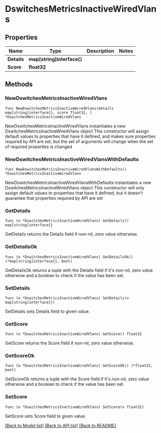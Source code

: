 # DswitchesMetricsInactiveWiredVlans

## Properties

Name | Type | Description | Notes
------------ | ------------- | ------------- | -------------
**Details** | **map[string]interface{}** |  | 
**Score** | **float32** |  | 

## Methods

### NewDswitchesMetricsInactiveWiredVlans

`func NewDswitchesMetricsInactiveWiredVlans(details map[string]interface{}, score float32, ) *DswitchesMetricsInactiveWiredVlans`

NewDswitchesMetricsInactiveWiredVlans instantiates a new DswitchesMetricsInactiveWiredVlans object
This constructor will assign default values to properties that have it defined,
and makes sure properties required by API are set, but the set of arguments
will change when the set of required properties is changed

### NewDswitchesMetricsInactiveWiredVlansWithDefaults

`func NewDswitchesMetricsInactiveWiredVlansWithDefaults() *DswitchesMetricsInactiveWiredVlans`

NewDswitchesMetricsInactiveWiredVlansWithDefaults instantiates a new DswitchesMetricsInactiveWiredVlans object
This constructor will only assign default values to properties that have it defined,
but it doesn't guarantee that properties required by API are set

### GetDetails

`func (o *DswitchesMetricsInactiveWiredVlans) GetDetails() map[string]interface{}`

GetDetails returns the Details field if non-nil, zero value otherwise.

### GetDetailsOk

`func (o *DswitchesMetricsInactiveWiredVlans) GetDetailsOk() (*map[string]interface{}, bool)`

GetDetailsOk returns a tuple with the Details field if it's non-nil, zero value otherwise
and a boolean to check if the value has been set.

### SetDetails

`func (o *DswitchesMetricsInactiveWiredVlans) SetDetails(v map[string]interface{})`

SetDetails sets Details field to given value.


### GetScore

`func (o *DswitchesMetricsInactiveWiredVlans) GetScore() float32`

GetScore returns the Score field if non-nil, zero value otherwise.

### GetScoreOk

`func (o *DswitchesMetricsInactiveWiredVlans) GetScoreOk() (*float32, bool)`

GetScoreOk returns a tuple with the Score field if it's non-nil, zero value otherwise
and a boolean to check if the value has been set.

### SetScore

`func (o *DswitchesMetricsInactiveWiredVlans) SetScore(v float32)`

SetScore sets Score field to given value.



[[Back to Model list]](../README.md#documentation-for-models) [[Back to API list]](../README.md#documentation-for-api-endpoints) [[Back to README]](../README.md)


